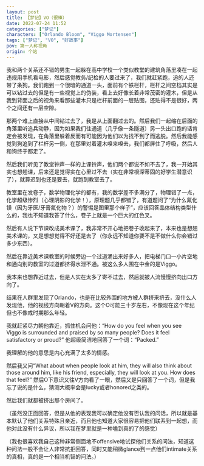 ```yaml
---
layout: post
title: 【梦记】VO（很棒）
date: 2022-07-24 11:52
categories: ["梦记"]
characters: ["Orlando Bloom", "Viggo Mortensen"]
tags: ["梦记", "VO", "好故事"]
pov: 第一人称视角
origin: 个站
---
```


我和两个关系还不错的男生一起躲在高中学校一个类似教堂的建筑角落里凑在一起违规用手机看电影，然后感觉教务/纪检的人要过来了，我们就赶紧跑，追的人还带了条狗。我们跑到一个很暗的通道一头，面前有个铁栏杆，栏杆之间空档其实是可以钻过去的但是有一些视觉上的伪装，看上去好像长着非常茂密的灌木，但是从我到背面之后的视角来看那些灌木只是栏杆前面的一层贴图，还贴得不是很好，两个之间还有一层空隙。

那两个难上直接从中间钻过去了，我是从上面翻过去的。然后我们一起缩在后面的角落里听追兵动静，因为如果我们往通道（几乎像一条隧道）另一头出口跑的话肯定会被发现，在角落里躲着反而有可能因为他们以为找不到了而逃脱。然后我能感觉到狗追到了栏杆另一侧，在那里对着灌木嗅来嗅去，我们都屏住了呼吸，然后人和狗终于都走了。

然后我们听见了教堂钟声一样的上课铃声，他们两个都说不如不去了，我一开始其实也想翘课，后来还是觉得实在心里过不去（实在非常根深蒂固的好学生潜意识了），就算迟到也还是要去，就跑到教室去了。

教室里在发卷子，数学物理化学的都有，我的数学差不多满分了，物理错了一点，化学超级惨烈（心理阴影的化学！），原理题几乎都错了，有道题问了“为什么氟化镁（因为牙医/牙膏氟化物？）的警惕是图里那个样子”，应该回答晶体结构类型什么的，我也不知道我答了什么，卷子上就是一个巨大的红色叉。

然后有人说下节课改成美术课了，我非常不开心地把卷子收起来了，本来也是想翘美术课的，又是想想觉得不好还是去了（你永远不知道你要不是不做什么你会错过多少东西）。

然后在靠近美术课教室的时候旁边一个过道涌出来好多人，把电梯门口一小片空地和通向别的教室的过道都挤得水泄不通。被这么多人围在中金的是Viggo。

我本来也想靠近过去，但是人实在太多了寄不过去，然后就被人流慢慢挤向出口方向了。

结果在人群里发现了Orlando，也是在比较外围的地方被人群挤来挤去，没什么人发现他，他的视线方向朝着V的方向。这个O可能三十岁左右，不像现在这个年纪但也不像戒时期那么年轻。

我就赶紧尽力朝他靠近，抓住机会问他：“How do you feel when you see Viggo is surrounded and praised by so many people? Does it feel satisfactory or proud?” 他超级简洁地回答了一个词：“Packed.”

我理解的他的意思是内心充满了太多的情感。

然后我又问“What about when people look at him, they will also think about those around him, like his friend, especially, they will look at you. How does that feel?” 然后O下意识又往V方向看了一眼，然后又是只回答了一个词，但是我忘了说的是什么，猜测大概率会是lucky或者honored之类的。

然后我们就都被挤出那个房间了。

（虽然没正面回答，但是从他的表现我可以确定他没有否认我的问话，所以就是基本默认了他们关系特殊且亲近，而且他也知道大家很容易把他们联系到一起想，而他对此没有什么异议，所以我在梦里就是一种嗑到真的了的感觉）

（我也很喜欢我自己这种非常侧面地不offensive地试探他们关系的问法，知道这种问法一般不会让人非常抗拒回答，同时又能稍微glance到一点他们intimate关系的真相，真的是一个相当机智的问法。）
